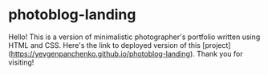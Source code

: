 # photoblog-landing
Hello! This is a version of minimalistic photographer's portfolio written using HTML and CSS.
Here's the link to deployed version of this [project] (https://yevgenpanchenko.github.io/photoblog-landing).
Thank you for visiting!
